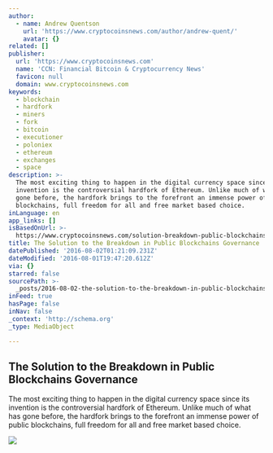 ```yaml
---
author:
  - name: Andrew Quentson
    url: 'https://www.cryptocoinsnews.com/author/andrew-quent/'
    avatar: {}
related: []
publisher:
  url: 'https://www.cryptocoinsnews.com'
  name: 'CCN: Financial Bitcoin & Cryptocurrency News'
  favicon: null
  domain: www.cryptocoinsnews.com
keywords:
  - blockchain
  - hardfork
  - miners
  - fork
  - bitcoin
  - executioner
  - poloniex
  - ethereum
  - exchanges
  - space
description: >-
  The most exciting thing to happen in the digital currency space since its
  invention is the controversial hardfork of Ethereum. Unlike much of what has
  gone before, the hardfork brings to the forefront an immense power of public
  blockchains, full freedom for all and free market based choice.
inLanguage: en
app_links: []
isBasedOnUrl: >-
  https://www.cryptocoinsnews.com/solution-breakdown-public-blockchains-governance/
title: The Solution to the Breakdown in Public Blockchains Governance
datePublished: '2016-08-02T01:21:09.231Z'
dateModified: '2016-08-01T19:47:20.612Z'
via: {}
starred: false
sourcePath: >-
  _posts/2016-08-02-the-solution-to-the-breakdown-in-public-blockchains-governan.md
inFeed: true
hasPage: false
inNav: false
_context: 'http://schema.org'
_type: MediaObject

---
```

<article style=""><h1>The Solution to the Breakdown in Public Blockchains Governance</h1><p>The most exciting thing to happen in the digital currency space since its invention is the controversial hardfork of Ethereum. Unlike much of what has gone before, the hardfork brings to the forefront an immense power of public blockchains, full freedom for all and free market based choice.</p><img src="https://www.cryptocoinsnews.com/wp-content/uploads/2016/08/Block-solution.jpg" /></article>